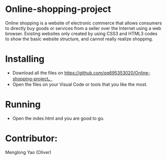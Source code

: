 # Online-shopping-project
Online shopping is a website of electronic commerce that allows consumers to directly buy goods or services from a seller over the Internet using a web browser. Existing websites only created by using CSS3 and HTML3 codes to show the basic website structure, and cannot really realize shopping. 

# Installing
* Download all the files on https://github.com/qq695353020/Online-shopping-project。
* Open the files on your Visual Code or tools that you like the most.
# Running
* Open the index.html and you are good to go.
# Contributor:
Menglong Yao (Oliver)
